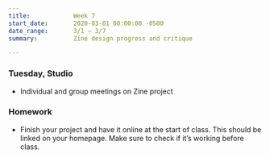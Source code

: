 ```yaml
---
title:            Week 7
start_date:       2020-03-01 00:00:00 -0500
date_range:       3/1 – 3/7
summary:          Zine design progress and critique

---
```



### Tuesday, Studio

- Individual and group meetings on Zine project

### Homework
- Finish your project and have it online at the start of class. This should be linked on your homepage. Make sure to check if it&rsquo;s working before class.

